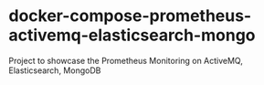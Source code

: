 # docker-compose-prometheus-activemq-elasticsearch-mongo
Project to showcase the Prometheus Monitoring on ActiveMQ, Elasticsearch, MongoDB
